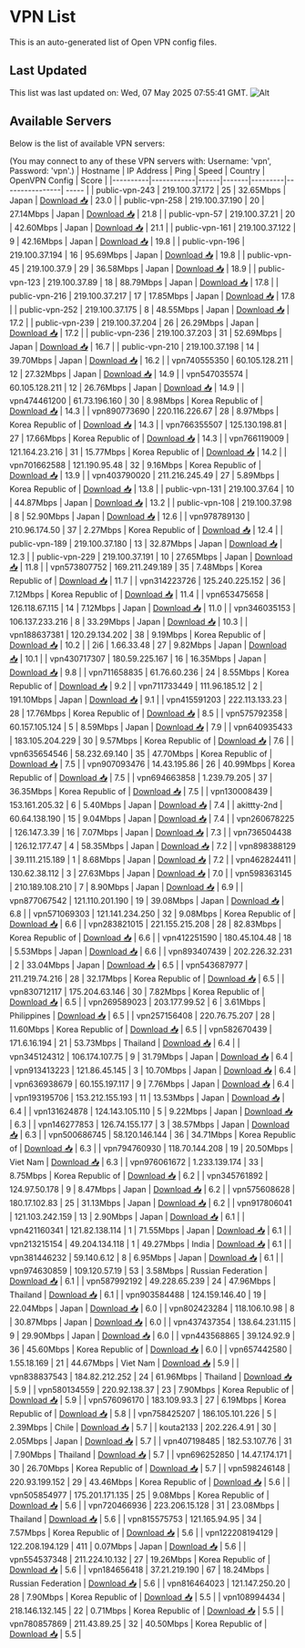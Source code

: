 # VPN List

This is an auto-generated list of Open VPN config files.

## Last Updated

This list was last updated on: Wed, 07 May 2025 07:55:41 GMT.
![Alt](https://repobeats.axiom.co/api/embed/186b98318ef1479477931607c1ad7d823f12451f.svg "Repobeats analytics image")

## Available Servers

Below is the list of available VPN servers:

(You may connect to any of these VPN servers with: Username: 'vpn', Password: 'vpn'.)
| Hostname | IP Address | Ping | Speed | Country | OpenVPN Config | Score |
|----------|------------|------|-------|---------|----------------| ----- |
| public-vpn-243 | 219.100.37.172 | 25 | 32.65Mbps | Japan | [Download 📥](./configs/server_0_JP.ovpn) | 23.0 |
| public-vpn-258 | 219.100.37.190 | 20 | 27.14Mbps | Japan | [Download 📥](./configs/server_1_JP.ovpn) | 21.8 |
| public-vpn-57 | 219.100.37.21 | 20 | 42.60Mbps | Japan | [Download 📥](./configs/server_2_JP.ovpn) | 21.1 |
| public-vpn-161 | 219.100.37.122 | 9 | 42.16Mbps | Japan | [Download 📥](./configs/server_3_JP.ovpn) | 19.8 |
| public-vpn-196 | 219.100.37.194 | 16 | 95.69Mbps | Japan | [Download 📥](./configs/server_4_JP.ovpn) | 19.8 |
| public-vpn-45 | 219.100.37.9 | 29 | 36.58Mbps | Japan | [Download 📥](./configs/server_5_JP.ovpn) | 18.9 |
| public-vpn-123 | 219.100.37.89 | 18 | 88.79Mbps | Japan | [Download 📥](./configs/server_6_JP.ovpn) | 17.8 |
| public-vpn-216 | 219.100.37.217 | 17 | 17.85Mbps | Japan | [Download 📥](./configs/server_7_JP.ovpn) | 17.8 |
| public-vpn-252 | 219.100.37.175 | 8 | 48.55Mbps | Japan | [Download 📥](./configs/server_8_JP.ovpn) | 17.2 |
| public-vpn-239 | 219.100.37.204 | 26 | 26.29Mbps | Japan | [Download 📥](./configs/server_9_JP.ovpn) | 17.2 |
| public-vpn-236 | 219.100.37.203 | 31 | 52.69Mbps | Japan | [Download 📥](./configs/server_10_JP.ovpn) | 16.7 |
| public-vpn-210 | 219.100.37.198 | 14 | 39.70Mbps | Japan | [Download 📥](./configs/server_11_JP.ovpn) | 16.2 |
| vpn740555350 | 60.105.128.211 | 12 | 27.32Mbps | Japan | [Download 📥](./configs/server_12_JP.ovpn) | 14.9 |
| vpn547035574 | 60.105.128.211 | 12 | 26.76Mbps | Japan | [Download 📥](./configs/server_13_JP.ovpn) | 14.9 |
| vpn474461200 | 61.73.196.160 | 30 | 8.98Mbps | Korea Republic of | [Download 📥](./configs/server_14_KR.ovpn) | 14.3 |
| vpn890773690 | 220.116.226.67 | 28 | 8.97Mbps | Korea Republic of | [Download 📥](./configs/server_15_KR.ovpn) | 14.3 |
| vpn766355507 | 125.130.198.81 | 27 | 17.66Mbps | Korea Republic of | [Download 📥](./configs/server_16_KR.ovpn) | 14.3 |
| vpn766119009 | 121.164.23.216 | 31 | 15.77Mbps | Korea Republic of | [Download 📥](./configs/server_17_KR.ovpn) | 14.2 |
| vpn701662588 | 121.190.95.48 | 32 | 9.16Mbps | Korea Republic of | [Download 📥](./configs/server_18_KR.ovpn) | 13.9 |
| vpn403790020 | 211.216.245.49 | 27 | 5.89Mbps | Korea Republic of | [Download 📥](./configs/server_19_KR.ovpn) | 13.8 |
| public-vpn-131 | 219.100.37.64 | 10 | 44.87Mbps | Japan | [Download 📥](./configs/server_20_JP.ovpn) | 13.2 |
| public-vpn-108 | 219.100.37.98 | 8 | 52.90Mbps | Japan | [Download 📥](./configs/server_21_JP.ovpn) | 12.6 |
| vpn978789130 | 210.96.174.50 | 37 | 2.27Mbps | Korea Republic of | [Download 📥](./configs/server_22_KR.ovpn) | 12.4 |
| public-vpn-189 | 219.100.37.180 | 13 | 32.87Mbps | Japan | [Download 📥](./configs/server_23_JP.ovpn) | 12.3 |
| public-vpn-229 | 219.100.37.191 | 10 | 27.65Mbps | Japan | [Download 📥](./configs/server_24_JP.ovpn) | 11.8 |
| vpn573807752 | 169.211.249.189 | 35 | 7.48Mbps | Korea Republic of | [Download 📥](./configs/server_25_KR.ovpn) | 11.7 |
| vpn314223726 | 125.240.225.152 | 36 | 7.12Mbps | Korea Republic of | [Download 📥](./configs/server_26_KR.ovpn) | 11.4 |
| vpn653475658 | 126.118.67.115 | 14 | 7.12Mbps | Japan | [Download 📥](./configs/server_27_JP.ovpn) | 11.0 |
| vpn346035153 | 106.137.233.216 | 8 | 33.29Mbps | Japan | [Download 📥](./configs/server_28_JP.ovpn) | 10.3 |
| vpn188637381 | 120.29.134.202 | 38 | 9.19Mbps | Korea Republic of | [Download 📥](./configs/server_29_KR.ovpn) | 10.2 |
| 2i6 | 1.66.33.48 | 27 | 9.82Mbps | Japan | [Download 📥](./configs/server_30_JP.ovpn) | 10.1 |
| vpn430717307 | 180.59.225.167 | 16 | 16.35Mbps | Japan | [Download 📥](./configs/server_31_JP.ovpn) | 9.8 |
| vpn711658835 | 61.76.60.236 | 24 | 8.55Mbps | Korea Republic of | [Download 📥](./configs/server_32_KR.ovpn) | 9.2 |
| vpn711733449 | 111.96.185.12 | 2 | 191.10Mbps | Japan | [Download 📥](./configs/server_33_JP.ovpn) | 9.1 |
| vpn415591203 | 222.113.133.23 | 28 | 17.76Mbps | Korea Republic of | [Download 📥](./configs/server_34_KR.ovpn) | 8.5 |
| vpn575792358 | 60.157.105.124 | 5 | 8.59Mbps | Japan | [Download 📥](./configs/server_35_JP.ovpn) | 7.9 |
| vpn640935433 | 183.105.204.229 | 30 | 9.57Mbps | Korea Republic of | [Download 📥](./configs/server_36_KR.ovpn) | 7.6 |
| vpn635654546 | 58.232.69.140 | 35 | 47.70Mbps | Korea Republic of | [Download 📥](./configs/server_37_KR.ovpn) | 7.5 |
| vpn907093476 | 14.43.195.86 | 26 | 40.99Mbps | Korea Republic of | [Download 📥](./configs/server_38_KR.ovpn) | 7.5 |
| vpn694663858 | 1.239.79.205 | 37 | 36.35Mbps | Korea Republic of | [Download 📥](./configs/server_39_KR.ovpn) | 7.5 |
| vpn130008439 | 153.161.205.32 | 6 | 5.40Mbps | Japan | [Download 📥](./configs/server_40_JP.ovpn) | 7.4 |
| akittty-2nd | 60.64.138.190 | 15 | 9.04Mbps | Japan | [Download 📥](./configs/server_41_JP.ovpn) | 7.4 |
| vpn260678225 | 126.147.3.39 | 16 | 7.07Mbps | Japan | [Download 📥](./configs/server_42_JP.ovpn) | 7.3 |
| vpn736504438 | 126.12.177.47 | 4 | 58.35Mbps | Japan | [Download 📥](./configs/server_43_JP.ovpn) | 7.2 |
| vpn898388129 | 39.111.215.189 | 1 | 8.68Mbps | Japan | [Download 📥](./configs/server_44_JP.ovpn) | 7.2 |
| vpn462824411 | 130.62.38.112 | 3 | 27.63Mbps | Japan | [Download 📥](./configs/server_45_JP.ovpn) | 7.0 |
| vpn598363145 | 210.189.108.210 | 7 | 8.90Mbps | Japan | [Download 📥](./configs/server_46_JP.ovpn) | 6.9 |
| vpn877067542 | 121.110.201.190 | 19 | 39.08Mbps | Japan | [Download 📥](./configs/server_47_JP.ovpn) | 6.8 |
| vpn571069303 | 121.141.234.250 | 32 | 9.08Mbps | Korea Republic of | [Download 📥](./configs/server_48_KR.ovpn) | 6.6 |
| vpn283821015 | 221.155.215.208 | 28 | 82.83Mbps | Korea Republic of | [Download 📥](./configs/server_49_KR.ovpn) | 6.6 |
| vpn412251590 | 180.45.104.48 | 18 | 5.53Mbps | Japan | [Download 📥](./configs/server_50_JP.ovpn) | 6.6 |
| vpn893407439 | 202.226.32.231 | 2 | 33.04Mbps | Japan | [Download 📥](./configs/server_51_JP.ovpn) | 6.5 |
| vpn543687977 | 211.219.74.216 | 28 | 32.17Mbps | Korea Republic of | [Download 📥](./configs/server_52_KR.ovpn) | 6.5 |
| vpn830712117 | 175.204.63.146 | 30 | 7.82Mbps | Korea Republic of | [Download 📥](./configs/server_53_KR.ovpn) | 6.5 |
| vpn269589023 | 203.177.99.52 | 6 | 3.61Mbps | Philippines | [Download 📥](./configs/server_54_PH.ovpn) | 6.5 |
| vpn257156408 | 220.76.75.207 | 28 | 11.60Mbps | Korea Republic of | [Download 📥](./configs/server_55_KR.ovpn) | 6.5 |
| vpn582670439 | 171.6.16.194 | 21 | 53.73Mbps | Thailand | [Download 📥](./configs/server_56_TH.ovpn) | 6.4 |
| vpn345124312 | 106.174.107.75 | 9 | 31.79Mbps | Japan | [Download 📥](./configs/server_57_JP.ovpn) | 6.4 |
| vpn913413223 | 121.86.45.145 | 3 | 10.70Mbps | Japan | [Download 📥](./configs/server_58_JP.ovpn) | 6.4 |
| vpn636938679 | 60.155.197.117 | 9 | 7.76Mbps | Japan | [Download 📥](./configs/server_59_JP.ovpn) | 6.4 |
| vpn193195706 | 153.212.155.193 | 11 | 13.53Mbps | Japan | [Download 📥](./configs/server_60_JP.ovpn) | 6.4 |
| vpn131624878 | 124.143.105.110 | 5 | 9.22Mbps | Japan | [Download 📥](./configs/server_61_JP.ovpn) | 6.3 |
| vpn146277853 | 126.74.155.177 | 3 | 38.57Mbps | Japan | [Download 📥](./configs/server_62_JP.ovpn) | 6.3 |
| vpn500686745 | 58.120.146.144 | 36 | 34.71Mbps | Korea Republic of | [Download 📥](./configs/server_63_KR.ovpn) | 6.3 |
| vpn794760930 | 118.70.144.208 | 19 | 20.50Mbps | Viet Nam | [Download 📥](./configs/server_64_VN.ovpn) | 6.3 |
| vpn976061672 | 1.233.139.174 | 33 | 8.75Mbps | Korea Republic of | [Download 📥](./configs/server_65_KR.ovpn) | 6.2 |
| vpn345761892 | 124.97.50.178 | 9 | 8.47Mbps | Japan | [Download 📥](./configs/server_66_JP.ovpn) | 6.2 |
| vpn575608628 | 180.17.102.83 | 25 | 31.13Mbps | Japan | [Download 📥](./configs/server_67_JP.ovpn) | 6.2 |
| vpn917806041 | 121.103.242.159 | 13 | 2.90Mbps | Japan | [Download 📥](./configs/server_68_JP.ovpn) | 6.1 |
| vpn421160341 | 121.82.138.114 | 1 | 71.55Mbps | Japan | [Download 📥](./configs/server_69_JP.ovpn) | 6.1 |
| vpn213215154 | 49.204.134.118 | 1 | 49.27Mbps | India | [Download 📥](./configs/server_70_IN.ovpn) | 6.1 |
| vpn381446232 | 59.140.6.12 | 8 | 6.95Mbps | Japan | [Download 📥](./configs/server_71_JP.ovpn) | 6.1 |
| vpn974630859 | 109.120.57.19 | 53 | 3.58Mbps | Russian Federation | [Download 📥](./configs/server_72_RU.ovpn) | 6.1 |
| vpn587992192 | 49.228.65.239 | 24 | 47.96Mbps | Thailand | [Download 📥](./configs/server_73_TH.ovpn) | 6.1 |
| vpn903584488 | 124.159.146.40 | 19 | 22.04Mbps | Japan | [Download 📥](./configs/server_74_JP.ovpn) | 6.0 |
| vpn802423284 | 118.106.10.98 | 8 | 30.87Mbps | Japan | [Download 📥](./configs/server_75_JP.ovpn) | 6.0 |
| vpn437437354 | 138.64.231.115 | 9 | 29.90Mbps | Japan | [Download 📥](./configs/server_76_JP.ovpn) | 6.0 |
| vpn443568865 | 39.124.92.9 | 36 | 45.60Mbps | Korea Republic of | [Download 📥](./configs/server_77_KR.ovpn) | 6.0 |
| vpn657442580 | 1.55.18.169 | 21 | 44.67Mbps | Viet Nam | [Download 📥](./configs/server_78_VN.ovpn) | 5.9 |
| vpn838837543 | 184.82.212.252 | 24 | 61.96Mbps | Thailand | [Download 📥](./configs/server_79_TH.ovpn) | 5.9 |
| vpn580134559 | 220.92.138.37 | 23 | 7.90Mbps | Korea Republic of | [Download 📥](./configs/server_80_KR.ovpn) | 5.9 |
| vpn576096170 | 183.109.93.3 | 27 | 6.19Mbps | Korea Republic of | [Download 📥](./configs/server_81_KR.ovpn) | 5.8 |
| vpn758425207 | 186.105.101.226 | 5 | 2.39Mbps | Chile | [Download 📥](./configs/server_82_CL.ovpn) | 5.7 |
| kouta2133 | 202.226.4.91 | 30 | 2.05Mbps | Japan | [Download 📥](./configs/server_83_JP.ovpn) | 5.7 |
| vpn407198485 | 182.53.107.76 | 31 | 7.90Mbps | Thailand | [Download 📥](./configs/server_84_TH.ovpn) | 5.7 |
| vpn696252850 | 14.47.174.171 | 30 | 26.70Mbps | Korea Republic of | [Download 📥](./configs/server_85_KR.ovpn) | 5.7 |
| vpn598246148 | 220.93.199.152 | 29 | 43.46Mbps | Korea Republic of | [Download 📥](./configs/server_86_KR.ovpn) | 5.6 |
| vpn505854977 | 175.201.171.135 | 25 | 9.08Mbps | Korea Republic of | [Download 📥](./configs/server_87_KR.ovpn) | 5.6 |
| vpn720466936 | 223.206.15.128 | 31 | 23.08Mbps | Thailand | [Download 📥](./configs/server_88_TH.ovpn) | 5.6 |
| vpn815575753 | 121.165.94.95 | 34 | 7.57Mbps | Korea Republic of | [Download 📥](./configs/server_89_KR.ovpn) | 5.6 |
| vpn122208194129 | 122.208.194.129 | 411 | 0.07Mbps | Japan | [Download 📥](./configs/server_90_JP.ovpn) | 5.6 |
| vpn554537348 | 211.224.10.132 | 27 | 19.26Mbps | Korea Republic of | [Download 📥](./configs/server_91_KR.ovpn) | 5.6 |
| vpn184656418 | 37.21.219.190 | 67 | 18.24Mbps | Russian Federation | [Download 📥](./configs/server_92_RU.ovpn) | 5.6 |
| vpn816464023 | 121.147.250.20 | 28 | 7.90Mbps | Korea Republic of | [Download 📥](./configs/server_93_KR.ovpn) | 5.5 |
| vpn108994434 | 218.146.132.145 | 22 | 0.71Mbps | Korea Republic of | [Download 📥](./configs/server_94_KR.ovpn) | 5.5 |
| vpn780857869 | 211.43.89.25 | 32 | 40.50Mbps | Korea Republic of | [Download 📥](./configs/server_95_KR.ovpn) | 5.5 |
